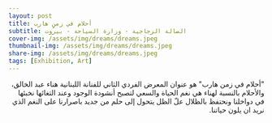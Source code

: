 ```yaml
---
layout: post
title: أحلام في زمنٍ هارب
subtitle: الصالة الزجاجية - وزارة السياحة - بيروت
cover-img: /assets/img/dreams/dreams.jpeg
thumbnail-img: /assets/img/dreams/dreams.jpeg
share-img: /assets/img/dreams/dreams.jpeg
tags: [Exhibition, Art]
---
```



<p align="right" dir="rtl">
"أحلام في زمن هارب" هو عنوان المعرض الفردي الثاني للفنانة اللبنانية هناء عبد الخالق، والأحلام بالنسبة لهناء هي نغم الحياة والسعي لتصبح أنشودة الوجود وعند التغائها نخبئها في دواخلنا ونحتفظ بالظلال علّ الظل يتحول إلى حلم من جديد باصرارنا على النغم الذي نريد ان يلون حياتنا.
</p>